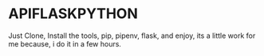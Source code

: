 # APIFLASKPYTHON

Just Clone, Install the tools, pip, pipenv, flask, and enjoy, its a little work for me because, i do it in a few hours.

